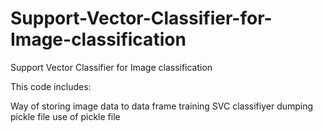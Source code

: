 # Support-Vector-Classifier-for-Image-classification
Support Vector Classifier for Image classification

This code includes:

Way of storing image data to data frame
training SVC classifiyer
dumping pickle file
use of pickle file

